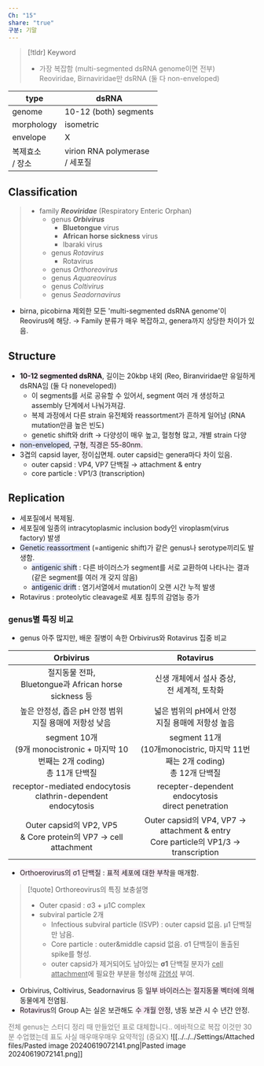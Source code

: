 ```yaml
---
Ch: "15"
share: "true"
구분: 기말
---
```

>[!tldr] Keyword
>- <font color="#7f7f7f">가장 복잡함 (multi-segmented dsRNA genome이면 전부)<br>Reoviridae, Birnaviridae만 dsRNA (둘 다 non-enveloped)</font>


| type         | dsRNA                          |
| ------------ | ------------------------------ |
| genome       | 10-12 (both) segments          |
| morphology   | isometric                      |
| envelope     | X                              |
| 복제효소<br>/ 장소 | virion RNA polymerase<br>/ 세포질 |
## Classification
> - family ***Reoviridae*** (Respiratory Enteric Orphan)
> 	- genus ***Orbivirus***
> 		- **Bluetongue** virus
> 		- **African horse sickness** virus
> 		- Ibaraki virus
> 	- genus *Rotavirus*
> 		- Rotavirus
> 	- genus *Orthoreovirus*
> 	- genus *Aquareovirus*
> 	- genus *Coltivirus*
> 	- genus *Seadornavirus*

- birna, picobirna 제외한 모든 'multi-segmented dsRNA genome'이 Reovirus에 해당. → Family 분류가 매우 복잡하고, genera까지 상당한 차이가 있음.
## Structure
- <b><span style="background:#fceef8">10-12 segmented dsRNA</span></b>, 길이는 20kbp 내외 (Reo, Biranviridae만 유일하게 dsRNA임 (둘 다 noneveloped))
	- 이 segments를 서로 공유할 수 있어서, segment 여러 개 생성하고 assembly 단계에서 나눠가져감.
	- 복제 과정에서 다른 strain 유전체와 reassortment가 흔하게 일어남 (RNA mutation만큼 높은 빈도)
	- genetic shift와 drift → 다양성이 매우 높고, 혈청형 많고, 개별 strain 다양
- <span style="background:#e0e5fc">non-enveloped</span>, <span style="background:#fceef8">구형, 직경은 55-80nm.</span>
- 3겹의 capsid layer, 정이십면체. outer capsid는 genera마다 차이 있음.
	- outer capsid : VP4, VP7 단백질 → attachment & entry
	- core particle : VP1/3 (transcription)
## Replication
- 세포질에서 복제됨.
- 세포질에 일종의 intracytoplasmic inclusion body인 viroplasm(virus factory) 발생
- <span style="background:#e0e5fc">Genetic reassortment</span> (=antigenic shift)가 같은 genus나 serotype끼리도 발생함.
	- <span style="background:#e0e5fc">antigenic shift</span> : 다른 바이러스가 segment를 서로 교환하여 나타나는 결과 (같은 segment를 여러 개 갖지 않음)
	- <span style="background:#e0e5fc">antigenic drift</span> : 염기서열에서 mutation이 오랜 시간 누적 발생
- Rotavirus : proteolytic cleavage로 세포 침투의 감염능 증가

### genus별 특징 비교

- genus 아주 많지만, 배운 질병이 속한 Orbivirus와 Rotavirus 집중 비교

|                              Orbivirus                               |                                      Rotavirus                                      |
| :------------------------------------------------------------------: | :---------------------------------------------------------------------------------: |
|           절지동물 전파,<br>Bluetongue과 African horse sickness 등           |                            신생 개체에서 설사 증상,<br>전 세계적, 토착화                             |
|                높은 안정성, 좁은 pH  안정 범위<br>지질 용매에 저항성 낮음                 |                           넓은 범위의 pH에서 안정<br>지질 용매에 저항성 높음                           |
| segment 10개<br>(9개 monocistronic + 마지막 10번째는 2개 coding)<br>총 11개 단백질 |          segment 11개<br>(10개monocistric, 마지막 11번째는 2개 coding)<br>총 12개 단백질          |
|   receptor-mediated endocytosis<br>clathrin-dependent endocytosis    |                recepter-dependent endocytosis<br>direct penetration                 |
|   Outer capsid의 VP2, VP5<br>& Core protein의 VP7 → cell attachment    | Outer capsid의 VP4, VP7 → attachment & entry<br>Core particle의 VP1/3 → transcription |
- <span style="background:#fceef8">Orthoerovirus의 σ1 단백질</span> :  <span style="background:#fceef8">표적 세포에 대한 부착</span>을 매개함.
>[!quote] Orthoreovirus의 특징 보충설명
>- Outer cpasid : σ3 + μ1C complex
>- subviral particle 2개
>	- Infectious subviral particle (ISVP) : outer capsid 없음.  μ1 단백질만 남음.
>	- Core particle : outer&middle capsid 없음. σ1 단백질이 돌출된 spike를 형성.
>	- outer capsid가 제거되어도 남아있는 **σ1** 단백질 분자가 <u>cell attachment</u>에 필요한 부분을 형성해 <u>감염성</u> 부여.
- Orbivirus, Coltivirus, Seadornavirus 등 <span style="background:#fceef8">일부 바이러스는 절지동물 벡터에 의해</span> 동물에게 전염됨.
- <span style="background:#fceef8">Rotavirus</span>의 Group A는 실온 보관해도 <span style="background:#fceef8">수 개월 안정</span>, 냉동 보관 시 수 년간 안정.


<font color="#7f7f7f">전체 genus는 스터디 정리 때 만들었던 표로 대체합니다.. 에바적으로 복잡 이것만 30분 수업했는데 표도 사실 매우매우매우 요약적임 (중요X)</font>
![[../../../Settings/Attached files/Pasted image 20240619072141.png|Pasted image 20240619072141.png]]